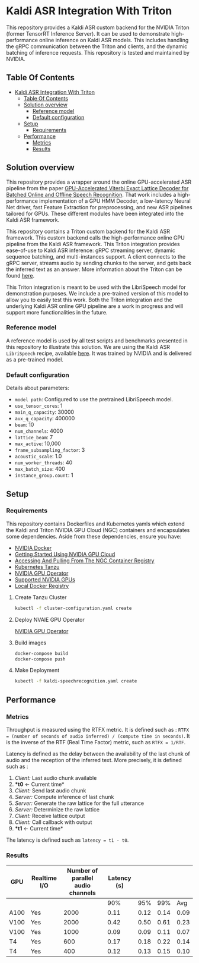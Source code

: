 # Kaldi ASR Integration With Triton

This repository provides a Kaldi ASR custom backend for the NVIDIA Triton (former TensorRT Inference Server). It can be used to demonstrate high-performance online inference on Kaldi ASR models. This includes handling the gRPC communication between the Triton and clients, and the dynamic batching of inference requests. This repository is tested and maintained by NVIDIA.

## Table Of Contents

- [Kaldi ASR Integration With Triton](#kaldi-asr-integration-with-triton)
  - [Table Of Contents](#table-of-contents)
  - [Solution overview](#solution-overview)
    - [Reference model](#reference-model)
    - [Default configuration](#default-configuration)
  - [Setup](#setup)
    - [Requirements](#requirements)
  - [Performance](#performance)
    - [Metrics](#metrics)
    - [Results](#results)

## Solution overview

This repository provides a wrapper around the online GPU-accelerated ASR pipeline from the paper [GPU-Accelerated Viterbi Exact Lattice Decoder for Batched Online and Offline Speech Recognition](https://arxiv.org/abs/1910.10032). That work includes a high-performance implementation of a GPU HMM Decoder, a low-latency Neural Net driver, fast Feature Extraction for preprocessing, and new ASR pipelines tailored for GPUs. These different modules have been integrated into the Kaldi ASR framework.

This repository contains a Triton custom backend for the Kaldi ASR framework. This custom backend calls the high-performance online GPU pipeline from the Kaldi ASR framework. This Triton integration provides ease-of-use to Kaldi ASR inference: gRPC streaming server, dynamic sequence batching, and multi-instances support. A client connects to the gRPC server, streams audio by sending chunks to the server, and gets back the inferred text as an answer. More information about the Triton can be found [here](https://docs.nvidia.com/deeplearning/sdk/tensorrt-inference-server-guide/docs/).

This Triton integration is meant to be used with the LibriSpeech model for demonstration purposes. We include a pre-trained version of this model to allow you to easily test this work. Both the Triton integration and the underlying Kaldi ASR online GPU pipeline are a work in progress and will support more functionalities in the future.

### Reference model

A reference model is used by all test scripts and benchmarks presented in this repository to illustrate this solution. We are using the Kaldi ASR `LibriSpeech` recipe, available [here](https://github.com/kaldi-asr/kaldi/blob/master/egs/librispeech/s5). It was trained by NVIDIA and is delivered as a pre-trained model.

### Default configuration

Details about parameters:

- `model path`: Configured to use the pretrained LibriSpeech model.
- `use_tensor_cores`: 1
- `main_q_capacity`: 30000
- `aux_q_capacity`: 400000
- `beam`: 10
- `num_channels`: 4000
- `lattice_beam`: 7
- `max_active`: 10,000
- `frame_subsampling_factor`: 3
- `acoustic_scale`: 1.0
- `num_worker_threads`: 40
- `max_batch_size`: 400
- `instance_group.count`: 1

## Setup

### Requirements

This repository contains Dockerfiles and Kubernetes yamls which extend the Kaldi and Triton NVIDIA GPU Cloud (NGC) containers and encapsulates some dependencies. Aside from these dependencies, ensure you have:

- [NVIDIA Docker](https://github.com/NVIDIA/nvidia-docker)
- [Getting Started Using NVIDIA GPU Cloud](https://docs.nvidia.com/ngc/ngc-getting-started-guide/index.html)
- [Accessing And Pulling From The NGC Container Registry](https://docs.nvidia.com/deeplearning/dgx/user-guide/index.html#accessing_registry)
- [Kubernetes Tanzu](https://docs.nvidia.com/ai-enterprise/deployment-guide/dg-vsphere-tanzu.html)
- [NVIDIA GPU Operator](https://docs.nvidia.com/ai-enterprise/deployment-guide/dg-gpu-operator.html)
- [Supported NVIDIA GPUs](https://docs.nvidia.com/ai-enterprise/1.1/product-support-matrix/index.html#abstract)
- [Local Docker Registry](https://github.com/tuttlebr/deepops/blob/deep-learning-examples/playbooks/k8s-cluster/container-registry.yml)

1. Create Tanzu Cluster

   ```bash
   kubectl -f cluster-configuration.yaml create
   ```

2. Deploy NVAIE GPU Operator

   [NVIDIA GPU Operator](https://docs.nvidia.com/ai-enterprise/deployment-guide/dg-gpu-operator.html)

3. Build images

   ```bash
   docker-compose build
   docker-compose push
   ```

4. Make Deployment

   ```bash
   kubectl -f kaldi-speechrecognition.yaml create
   ```

## Performance

### Metrics

Throughput is measured using the RTFX metric. It is defined such as : `RTFX = (number of seconds of audio inferred) / (compute time in seconds)`. It is the inverse of the RTF (Real Time Factor) metric, such as `RTFX = 1/RTF`.

Latency is defined as the delay between the availability of the last chunk of audio and the reception of the inferred text. More precisely, it is defined such as :

1. _Client:_ Last audio chunk available
2. **\*t0** <- Current time\*
3. _Client:_ Send last audio chunk
4. _Server:_ Compute inference of last chunk
5. _Server:_ Generate the raw lattice for the full utterance
6. _Server:_ Determinize the raw lattice
7. _Client:_ Receive lattice output
8. _Client:_ Call callback with output
9. **\*t1** <- Current time\*

The latency is defined such as `latency = t1 - t0`.

### Results

| GPU  | Realtime I/O | Number of parallel audio channels | Latency (s) |      |      |      |
| ---- | ------------ | --------------------------------- | ----------- | ---- | ---- | ---- |
|      |              |                                   | 90%         | 95%  | 99%  | Avg  |
| A100 | Yes          | 2000                              | 0.11        | 0.12 | 0.14 | 0.09 |
| V100 | Yes          | 2000                              | 0.42        | 0.50 | 0.61 | 0.23 |
| V100 | Yes          | 1000                              | 0.09        | 0.09 | 0.11 | 0.07 |
| T4   | Yes          | 600                               | 0.17        | 0.18 | 0.22 | 0.14 |
| T4   | Yes          | 400                               | 0.12        | 0.13 | 0.15 | 0.10 |
